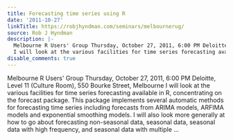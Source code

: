 ```yaml
---
title: Forecasting time series using R
date: '2011-10-27'
linkTitle: https://robjhyndman.com/seminars/melbournerug/
source: Rob J Hyndman
description: |-
  Melbourne R Users' Group Thursday, October 27, 2011, 6:00 PM Deloitte, Level 11 (Culture Room), 550 Bourke Street, Melbourne
  I will look at the various facilities for time series forecasting available in R, concentrating on the forecast package. This package implements several automatic methods for forecasting time series including forecasts from ARIMA models, ARFIMA models and exponential smoothing models. I will also look more generally at how to go about forecasting non-seasonal data, seasonal data, seasonal data with high frequency, and seasonal data with multiple ...
disable_comments: true
---
```

Melbourne R Users' Group Thursday, October 27, 2011, 6:00 PM Deloitte, Level 11 (Culture Room), 550 Bourke Street, Melbourne
I will look at the various facilities for time series forecasting available in R, concentrating on the forecast package. This package implements several automatic methods for forecasting time series including forecasts from ARIMA models, ARFIMA models and exponential smoothing models. I will also look more generally at how to go about forecasting non-seasonal data, seasonal data, seasonal data with high frequency, and seasonal data with multiple ...